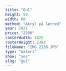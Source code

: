 ```yaml
---
title: "Gul"
height: 50
width: 60
method: "Akryl på lærred"
year: 2021
price: "2200"
rasterWidth: 2825
rasterHeight: 2383
fileName: "IMG_2138.JPG"
type: "maleri"
show: "yes"
slug: "gul"
---
```

